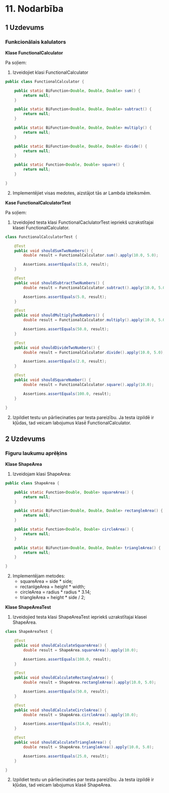 # 11. Nodarbība
## 1 Uzdevums
### Funkcionālais kalulators

**Klase FunctionalCalculator**

Pa soļiem:

1. Izveidojiet klasi FunctionalCalculator
```java
public class FunctionalCalculator {

    public static BiFunction<Double, Double, Double> sum() {
        return null;
    }

    public static BiFunction<Double, Double, Double> subtract() {
        return null;
    }

    public static BiFunction<Double, Double, Double> multiply() {
        return null;
    }

    public static BiFunction<Double, Double, Double> divide() {
        return null;
    }

    public static Function<Double, Double> square() {
        return null;
    }

}

```
2. Implementējiet visas medotes, aizstājot tās ar Lambda izteiksmēm.

**Kase FunctionalCalculatorTest**

Pa soļiem:

1. Izveidojied testa klasi FunctionalCaclulatorTest iepriekš uzrakstītajai klasei FunctionalCalculator.
```java
class FunctionalCalculatorTest {

    @Test
    public void shouldSumTwoNumbers() {
        double result = FunctionalCalculator.sum().apply(10.0, 5.0);

        Assertions.assertEquals(15.0, result);
    }

    @Test
    public void shouldSubtractTwoNumbers() {
        double result = FunctionalCalculator.subtract().apply(10.0, 5.0);

        Assertions.assertEquals(5.0, result);
    }

    @Test
    public void shouldMultiplyTwoNumbers() {
        double result = FunctionalCalculator.multiply().apply(10.0, 5.0);

        Assertions.assertEquals(50.0, result);
    }

    @Test
    public void shouldDivideTwoNumbers() {
        double result = FunctionalCalculator.divide().apply(10.0, 5.0);

        Assertions.assertEquals(2.0, result);
    }

    @Test
    public void shouldSquareNumber() {
        double result = FunctionalCalculator.square().apply(10.0);

        Assertions.assertEquals(100.0, result);
    }
    
}
```
2. Izpildiet testu un pārliecinaties par testa pareizību. Ja testa izpildē ir kļūdas, tad veicam labojumus klasē FunctionalCalculator.

## 2 Uzdevums
### Figuru laukumu aprēķins

**Klase ShapeArea**

1. Izveidojam klasi ShapeArea:
```java
public class ShapeArea {

    public static Function<Double, Double> squareArea() {
        return null;
    }

    public static BiFunction<Double, Double, Double> rectangleArea() {
        return null;
    }

    public static Function<Double, Double> circleArea() {
        return null;
    }

    public static BiFunction<Double, Double, Double> triangleArea() {
        return null;
    }

}
```
2. Implementējam metodes:
   * squareArea = side * side;
   * rectanlgeArea = height * width;
   * circleArea = radius * radius * 3.14;
   * triangleArea = height * side / 2;

**Klase ShapeAreaTest**

1. Izveidojied testa klasi ShapeAreaTest iepriekš uzrakstītajai klasei ShapeArea.
```java
class ShapeAreaTest {

    @Test
    public void shouldCalculateSquareArea() {
        double result = ShapeArea.squareArea().apply(10.0);

        Assertions.assertEquals(100.0, result);
    }

    @Test
    public void shouldCalculateRectangleArea() {
        double result = ShapeArea.rectangleArea().apply(10.0, 5.0);

        Assertions.assertEquals(50.0, result);
    }

    @Test
    public void shouldCalculateCircleArea() {
        double result = ShapeArea.circleArea().apply(10.0);

        Assertions.assertEquals(314.0, result);
    }

    @Test
    public void shouldCalculateTriangleArea() {
        double result = ShapeArea.triangleArea().apply(10.0, 5.0);

        Assertions.assertEquals(25.0, result);
    }

}
```
2. Izpildiet testu un pārliecinaties par testa pareizību. Ja testa izpildē ir kļūdas, tad veicam labojumus klasē ShapeArea.